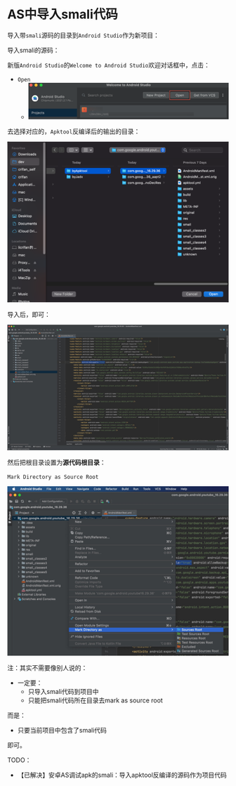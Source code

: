 # AS中导入smali代码

导入带`smali`源码的目录到`Android Studio`作为新项目：

导入smali的源码：

新版`Android Studio`的`Welcome to Android Studio`欢迎对话框中，点击：

* `Open`
  * ![as_welcome_open](../../../assets/img/as_welcome_open.png)

去选择对应的，`Apktool`反编译后的输出的目录：

![choose_apktool_output_folder](../../../assets/img/choose_apktool_output_folder.png)

导入后，即可：

![as_imported_smali_apk](../../../assets/img/as_imported_smali_apk.jpg)

然后把根目录设置为**源代码根目录**：

`Mark Directory as Source Root`

![as_mark_as_source_root](../../../assets/img/as_mark_as_source_root.jpg)

注：其实不需要像别人说的：

* 一定要：
  * 只导入smali代码到项目中
  * 只能把smali代码所在目录去mark as source root

而是：

* 只要当前项目中包含了smali代码

即可。

TODO：

* 【已解决】安卓AS调试apk的smali：导入apktool反编译的源码作为项目代码
